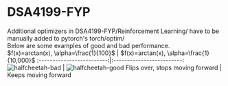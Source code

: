 # DSA4199-FYP
 Additional optimizers in DSA4199-FYP/Reinforcement Learning/ have to be manually added to pytorch's torch/optim/  
 Below are some examples of good and bad performance.  
$f(x)=arctan(x), \alpha=\frac{1}{100}$ | $f(x)=arctan(x), \alpha=\frac{1}{10,000}$
:-------------------------:|:-------------------------:
![halfcheetah-bad](https://user-images.githubusercontent.com/65672421/222123494-e20353be-ffff-412d-bb24-ee108ab59a13.gif) | ![halfcheetah-good](https://user-images.githubusercontent.com/65672421/222123513-bdb72a42-c7df-459d-aa8c-43981fc07277.gif)
Flips over, stops moving forward | Keeps moving forward


